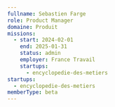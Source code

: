 ```yaml
---
fullname: Sebastien Farge
role: Product Manager
domaine: Produit
missions:
  - start: 2024-02-01
    end: 2025-01-31
    status: admin
    employer: France Travail
    startups:
      - encyclopedie-des-metiers
startups:
  - encyclopedie-des-metiers
memberType: beta
---
```


